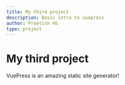 ```yaml
---
title: My third project
description: Basic intro to vuepress
author: Preetish HS
type: project
---
```


# My third project
VuePress is an amazing static site generator! 